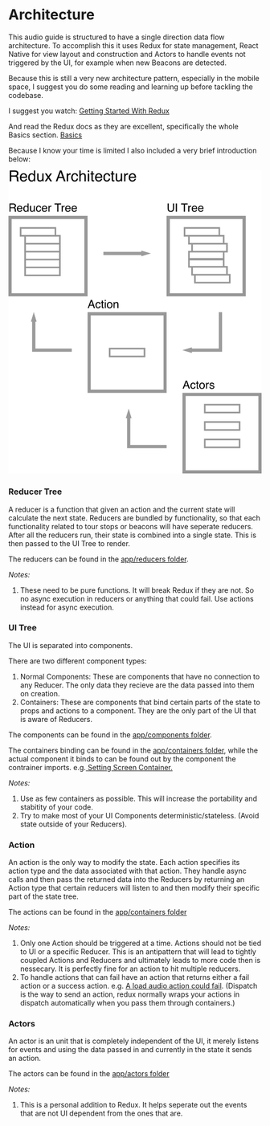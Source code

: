 # Architecture

This audio guide is structured to have a single direction data flow architecture. To accomplish this it uses Redux for state management, React Native for view layout and construction and Actors to handle events not triggered by the UI, for example when new Beacons are detected.

Because this is still a very new architecture pattern, especially in the mobile space, I suggest you do some reading and learning up before tackling the codebase.

I suggest you watch:
[Getting Started With Redux](https://egghead.io/courses/getting-started-with-redux)

And read the Redux docs as they are excellent, specifically the whole Basics section.
[Basics](https://redux.js.org/docs/basics/)

Because I know your time is limited I also included a very brief introduction below:


![Redux Architecture](redux-architecture.png)

### Reducer Tree
A reducer is a function that given an action and the current state will calculate the next state. Reducers are bundled by functionality, so that each functionality related to tour stops or beacons will have seperate reducers. After all the reducers run, their state is combined into a single state. This is then passed to the UI Tree to render.

The reducers can be found in the [app/reducers folder](app/reducers).

*Notes:*  

1. These need to be pure functions. It will break Redux if they are not. So no async execution in reducers or anything that could fail. Use actions instead for async execution.


### UI Tree
The UI is separated into components.

There are two different component types:  

1. Normal Components: These are components that have no connection to any Reducer. The only data they recieve are the data passed into them on creation.
2. Containers: These are components that bind certain parts of the state to props and actions to a component. They are the only part of the UI that is aware of Reducers.


The components can be found in the [app/components folder](app/components).

The containers binding can be found in the [app/containers folder](app/containers), while the actual component it binds to can be found out by the component the contrainer imports. e.g.[ Setting Screen Container.](app/containers/settings.js#L5)

*Notes:*  

1. Use as few containers as possible. This will increase the portability and stabitity of your code.  
2. Try to make most of your UI Components deterministic/stateless. (Avoid state outside of your Reducers).  


### Action
An action is the only way to modify the state. Each action specifies its action type and the data associated with that action. They handle async calls and then pass the returned data into the Reducers by returning an Action type that certain reducers will listen to and then modify their specific part of the state tree.

The actions can be found in the [app/containers folder](app/containers)


*Notes:*  

1. Only one Action should be triggered at a time. Actions should not be tied to UI or a specific Reducer. This is an antipattern that will lead to tightly coupled Actions and Reducers and ultimately leads to more code then is nessecary. It is perfectly fine for an action to hit multiple reducers.  
2. To handle actions that can fail have an action that returns either a fail action or a success action. e.g. [A load audio action could fail](app/actions/audio.js#L139). (Dispatch is the way to send an action, redux normally wraps your actions in dispatch automatically when you pass them through containers.)


### Actors
An actor is an unit that is completely independent of the UI, it merely listens for events and using the data passed in and currently in the state it sends an action.

The actors can be found in the [app/actors folder](app/actors)

*Notes:* 

1. This is a personal addition to Redux. It helps seperate out the events that are not UI dependent from the ones that are.
